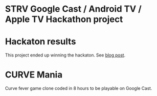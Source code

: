 # STRV Google Cast / Android TV / Apple TV Hackathon project

# Hackaton results

This project ended up winning the hackaton. See [blog post](https://www.strv.com/blog/wrap-up-apple-tv-android-tv-chromecast-hackathon-in-prague).

# CURVE Mania

Curve fever game clone coded in 8 hours to be playable on Google Cast.
